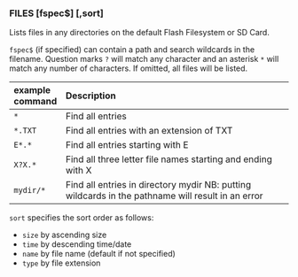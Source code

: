 ### FILES [fspec$] [,sort]

Lists files in any directories on the default Flash Filesystem or SD Card. 

`fspec$` (if specified) can contain a path and search wildcards in the filename. Question marks `?` will match any character and an asterisk `*` will match any number of characters. If omitted, all files will be listed. 

example<br>command | Description
:- | :- 
`*` | Find all entries 
`*.TXT` | Find all entries with an extension of TXT 
`E*.*` | Find all entries starting with E 
`X?X.*` | Find all three letter file names starting and ending with X
`mydir/*` | Find all entries in directory mydir NB: putting wildcards in the pathname will result in an error 

`sort` specifies the sort order as follows:
- `size` by ascending size
- `time` by descending time/date
- `name` by file name (default if not specified)
- `type` by file extension
